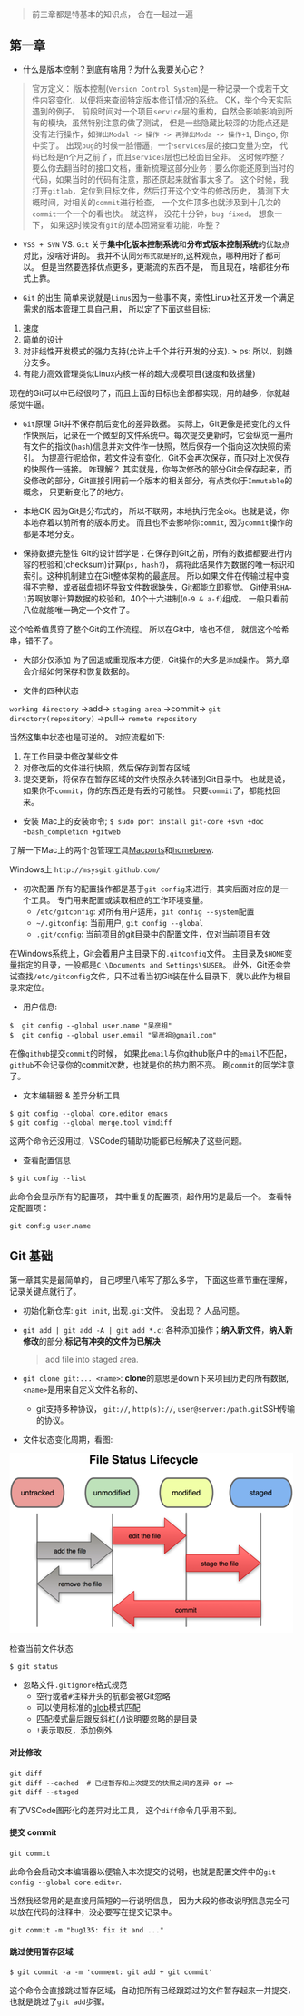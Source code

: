 

> 前三章都是特基本的知识点， 合在一起过一遍

## 第一章
- 什么是版本控制？到底有啥用？为什么我要关心它？
> 官方定义： 版本控制(`Version Control System`)是一种记录一个或若干文件内容变化，以便将来查阅特定版本修订情况的系统。 
> OK，举个今天实际遇到的例子。 前段时间对一个项目`service`层的重构，自然会影响影响到所有的模块，虽然特别注意的做了测试， 但是一些隐藏比较深的功能点还是没有进行操作，如`弹出Modal -> 操作 -> 再弹出Moda -> 操作+1`, Bingo, 你中奖了。 出现`bug`的时候一脸懵逼，一个`services`层的接口变量为空， 代码已经是n个月之前了，而且`services`层也已经面目全非。 这时候咋整？ 要么你去翻当时的接口文档，重新梳理这部分业务；要么你能还原到当时的代码，如果当时的代码有注意，那还原起来就省事太多了。 这个时候，我打开`gitlab`，定位到目标文件，然后打开这个文件的修改历史， 猜测下大概时间，对相关的`commit`进行检查， 一个文件顶多也就涉及到十几次的`commit`一个一个的看也快。 就这样， 没花十分钟，`bug fixed`。 想象一下， 如果这时候没有`git`的版本回溯查看功能，咋整？

- `VSS + SVN` VS. `Git`
关于**集中化版本控制系统**和**分布式版本控制系统**的优缺点对比，没啥好讲的。 我并不认同`分布式就是好的`,这种观点，哪种用好了都可以。 但是当然要选择优点更多，更潮流的东西不是， 而且现在，啥都往分布式上靠。 

- `Git` 的出生
简单来说就是`Linus`因为一些事不爽，索性Linux社区开发一个满足需求的版本管理工具自己用， 所以定了下面这些目标:
1. 速度
2. 简单的设计
3. 对非线性开发模式的强力支持(允许上千个并行开发的分支). > ps: 所以，别嫌分支多。
4. 有能力高效管理类似Linux内核一样的超大规模项目(速度和数据量)

现在的Git可以中已经很叼了，而且上面的目标也全部都实现，用的越多，你就越感觉牛逼。



- `Git`原理
Git并不保存前后变化的差异数据。 实际上，Git更像是把变化的文件作快照后，记录在一个微型的文件系统中。每次提交更新时，它会纵览一遍所有文件的指纹(`hash`)信息并对文件作一快照，然后保存一个指向这次快照的索引。 为提高行呢给你，若文件没有变化，Git不会再次保存，而只对上次保存的快照作一链接。
咋理解？
其实就是，你每次修改的部分Git会保存起来，而没修改的部分，Git直接引用前一个版本的相关部分，有点类似于`Immutable`的概念， 只更新变化了的地方。


- 本地OK
因为Git是分布式的， 所以不联网，本地执行完全ok。也就是说，你本地存着以前所有的版本历史。 
而且也不会影响你`commit`, 因为`commit`操作的都是本地分支。


- 保持数据完整性
Git的设计哲学是：在保存到Git之前，所有的数据都要进行内容的校验和(checksum)计算(`ps, hash?`)， 病将此结果作为数据的唯一标识和索引。这种机制建立在Git整体架构的最底层。 所以如果文件在传输过程中变得不完整，或者磁盘损坏导致文件数据缺失，Git都能立即察觉。
Git使用`SHA-1`苏啊放哪计算数据的校验和，40个十六进制(`0-9 & a-f`)组成。 一般只看前八位就能唯一确定一个文件了。

这个哈希值贯穿了整个Git的工作流程。 所以在Git中，啥也不信， 就信这个哈希串，错不了。

- 大部分仅添加
为了回退或重现版本方便，Git操作的大多是`添加`操作。 第九章会介绍如何保存和恢复数据的。

- 文件的四种状态

`working directory` ->add-> `staging area` ->commit-> `git directory(repository)` ->pull-> `remote repository`

当然这集中状态也是可逆的。
对应流程如下:
1. 在工作目录中修改某些文件
2. 对修改后的文件进行快照，然后保存到暂存区域
3. 提交更新，将保存在暂存区域的文件快照永久转储到Git目录中。 
也就是说， 如果你不`commit`，你的东西还是有丢的可能性。 只要`commit`了，都能找回来。


- 安装
Mac上的安装命令;
`$ sudo port install git-core +svn +doc +bash_completion +gitweb`

了解一下Mac上的两个包管理工具[Macports](https://www.macports.org/)和[homebrew](https://brew.sh/).

Windows上
`http://msysgit.github.com/`

- 初次配置
所有的配置操作都是基于`git config`来进行，其实后面对应的是一个工具。 专门用来配置或读取相应的工作环境变量。
    - `/etc/gitconfig`: 对所有用户适用，`git config --system`配置
    - `~/.gitconfig`: 当前用户, `git config --global`
    - `.git/config`: 当前项目的git目录中的配置文件，仅对当前项目有效

在Windows系统上，Git会着用户主目录下的`.gitconfig`文件。 主目录及`$HOME`变量指定的目录，一般都是`C:\Documents and Settings\$USER`。 此外，Git还会尝试查找`/etc/gitconfig`文件，只不过看当初Git装在什么目录下，就以此作为根目录来定位。

- 用户信息: 
```
$  git config --global user.name "吴彦祖"
$  git config --global user.email "吴彦祖@gmail.com"

```
在像`github`提交`commit`的时候， 如果此`email`与你github账户中的`email`不匹配，`github`不会记录你的commit次数，也就是你的热力图不亮。 刷`commit`的同学注意了。

- 文本编辑器 & 差异分析工具
```
$ git config --global core.editor emacs
$ git config --global merge.tool vimdiff
```
这两个命令还没用过，VSCode的辅助功能都已经解决了这些问题。 

- 查看配置信息
```
$ git config --list
```
此命令会显示所有的配置项， 其中重复的配置项，起作用的是最后一个。
查看特定配置项：
```
git config user.name
```



## Git 基础
第一章其实是最简单的， 自己啰里八嗦写了那么多字， 下面这些章节重在理解， 记录关键点就行了。

- 初始化新仓库: `git init`, 出现`.git`文件。 没出现？ 人品问题。
- `git add | git add -A | git add *.c`: 各种添加操作；**纳入新文件**，**纳入新修改**的部分,**标记有冲突的文件为已解决**

    > add file into staged area.
- `git clone git:... <name>`:  **clone**的意思是down下来项目历史的所有数据, `<name>`是用来自定义文件名称的、

   - git支持多种协议， `git://`, `http(s)://`, `user@server:/path.git`SSH传输的协议。
- 文件状态变化周期，看图:  

 ![](./imgs/git_status_lifecycle.png)

检查当前文件状态
```
$ git status
```



- 忽略文件`.gitignore`格式规范
  - 空行或者`#`注释开头的航都会被Git忽略
  - 可以使用标准的[glob](https://baike.baidu.com/item/glob%E6%A8%A1%E5%BC%8F/8290305)模式匹配
  - 匹配模式最后跟反斜杠(`/`)说明要忽略的是目录
  - `!`表示取反，添加例外



#### 对比修改

```
git diff
git diff --cached  # 已经暂存和上次提交的快照之间的差异 or =>
git diff --staged
```

有了VSCode图形化的差异对比工具， 这个`diff`命令几乎用不到。 



#### 提交 commit

```
git commit
```

此命令会启动文本编辑器以便输入本次提交的说明，也就是配置文件中的`git config --global core.editor`.

当然我经常用的是直接用简短的一行说明信息， 因为大段的修改说明信息完全可以放在代码的注释中，没必要写在提交记录中。

```
git commit -m "bug135: fix it and ..."
```



#### 跳过使用暂存区域

```
$ git commit -a -m 'comment: git add + git commit'
```

这个命令会直接跳过暂存区域，自动把所有已经跟踪过的文件暂存起来一并提交，也就是跳过了`git add`步骤。















